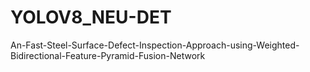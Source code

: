 # YOLOV8_NEU-DET
An-Fast-Steel-Surface-Defect-Inspection-Approach-using-Weighted-Bidirectional-Feature-Pyramid-Fusion-Network
